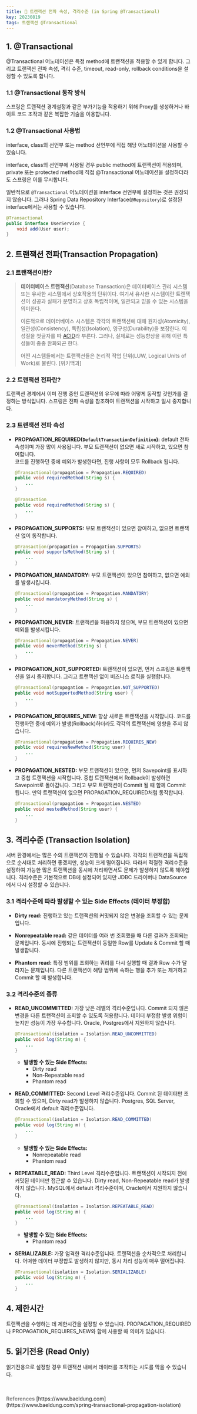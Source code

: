 ```yaml
---
title: 🍃 트랜잭션 전파 속성, 격리수준 (in Spring @Transactional)
key: 20230819
tags: 트랜잭션 @Transactional
---
```


## 1. @Transactional

@Transactional 어노테이션은 특정 method에 트랜잭션을 적용할 수 있게 합니다. 그리고 트랜잭션 전파 속성, 격리 수준, timeout, read-only, rollback conditions을 설정할 수 있도록 합니다.

### 1.1 @Transactional 동작 방식

스프링은 트랜잭션 경계설정과 같은 부가기능을 적용하기 위해 Proxy를 생성하거나 바이트 코드 조작과 같은 복잡한 기술을 이용합니다.

### 1.2 @Transactional 사용법

interface, class의 선언부 또는 method 선언부에 직접 해당 어노테이션을 사용할 수 있습니다.

interface, class의 선언부에 사용될 경우 public method에 트랜잭션이 적용되며, private 또는 protected method에 직접 @Transactional 어노테이션을 설정하더라도 스프링은 이를 무시합니다.

일반적으로 `@Transactional` 어노테이션을 interface 선언부에 설정하는 것은 권장되지 않습니다. 그러나 Spring Data Repository Interface(`@Repository`)로 설정된 interface에서는 사용할 수 있습니다.

```java
@Transactional
public interface UserService {
	void add(User user);
}
```

## 2. 트랜잭션 전파(Transaction Propagation)
### 2.1 트랜잭션이란?

> **데이터베이스 트랜잭션**(Database Transaction)은 데이터베이스 관리 시스템 또는 유사한 시스템에서 상호작용의 단위이다. 여기서 유사한 시스템이란 트랜잭션이 성공과 실패가 분명하고 상호 독립적이며, 일관되고 믿을 수 있는 시스템을 의미한다.
> 
> 
> 이론적으로 데이터베이스 시스템은 각각의 트랜잭션에 대해 원자성(Atomicity), 일관성(Consistency), 독립성(Isolation), 영구성(Durability)을 보장한다. 이 성질을 첫글자를 따 [ACID](https://ko.wikipedia.org/wiki/ACID)라 부른다. 그러나, 실제로는 성능향상을 위해 이런 특성들이 종종 완화되곤 한다.
> 
> 어떤 시스템들에서는 트랜잭션들은 논리적 작업 단위(LUW, Logical Units of Work)로 불린다. [위키백과]

### 2.2 트랜잭션 전파란?

트랜잭션 경계에서 이미 진행 중인 트랜잭션의 유무에 따라 어떻게 동작할 것인가를 결정하는 방식입니다. 스프링은 전파 속성을 참조하여 트랜잭션을 시작하고 일시 중지합니다.

### 2.3 트랜잭션 전파 속성

* **PROPAGATION_REQUIRED(`DefaultTransactionDefinition`):** default 전파 속성이며 가장 많이 사용됩니다. 부모 트랜잭션이 없으면 새로 시작하고, 있으면 참여합니다.   
코드를 진행하던 중에 예외가 발생한다면, 진행 사항이 모두 Rollback 됩니다.
    
    ```java
    @Transactional(propagation = Propagation.REQUIRED)
    public void requiredMethod(String s) {
        ...
    }
    
    @Transaction
    public void requiredMethod(String s) {
        ...
    }
    ```
    
* **PROPAGATION_SUPPORTS:** 부모 트랜잭션이 있으면 참여하고, 없으면 트랜잭션 없이 동작합니다.
    
    ```java
    @Transaction(propagation = Propagation.SUPPORTS)
    public void supportsMethod(String s) {
        ...
    }
    ```
    
* **PROPAGATION_MANDATORY:** 부모 트랜잭션이 있으면 참여하고, 없으면 예외를 발생시킵니다.
    
    ```java
    @Transactional(propagation = Propagation.MANDATORY)
    public void mandatoryMethod(String s) {
        ...
    }
    ```
    
* **PROPAGATION_NEVER:** 트랜잭션을 허용하지 않으며, 부모 트랜잭션이 있으면 예외를 발생시킵니다.
    
    ```java
    @Transactional(propagation = Propagation.NEVER)
    public void neverMethod(String s) {
        ...
    }
    ```
    
* **PROPAGATION_NOT_SUPPORTED:** 트랜잭션이 있으면, 먼저 스프링은 트랜잭션을 일시 중지합니다. 그리고 트랜잭션 없이 비즈니스 로직을 실행합니다.
    
    ```java
    @Transactional(propagation = Propagation.NOT_SUPPORTED)
    public void notSupportedMethod(String user) { 
        ...
    }
    ```
    
* **PROPAGATION_REQUIRES_NEW:** 항상 새로운 트랜잭션을 시작합니다. 코드를 진행하던 중에 예외가 발생(Rollback)하더라도 각각의 트랜잭션에 영향을 주지 않습니다.
    
    ```java
    @Transactional(propagation = Propagation.REQUIRES_NEW)
    public void requiresNewMethod(String user) { 
        ...
    }
    ```
    
* **PROPAGATION_NESTED:** 부모 트랜잭션이 있으면, 먼저 Savepoint를 표시하고 중첩 트랜잭션을 시작합니다. 중첩 트랜잭션에서 Rollback이 발생하면 Savepoint로 돌아갑니다. 그리고 부모 트랜잭션이 Commit 될 때 함께 Commit 됩니다. 만약 트랜잭션이 없으면 PROPAGATION_REQUIRED처럼 동작합니다.
    
    ```java
    @Transactional(propagation = Propagation.NESTED)
    public void nestedMethod(String user) { 
        ...
    }
    ```
    

## 3. 격리수준 (Transaction Isolation)

서버 환경에서는 많은 수의 트랜잭션이 진행될 수 있습니다. 각각의 트랜잭션을 독립적으로 순서대로 처리하면 좋겠지만, 성능이 크게 떨어집니다. 따라서 적절한 격리수준을 설정하여 가능한 많은 트랜잭션을 동시에 처리하면서도 문제가 발생하지 않도록 해야합니다. 격리수준은 기본적으로 DB에 설정되어 있지만 JDBC 드라이버나 DataSource에서 다시 설정할 수 있습니다.

### 3.1 격리수준에 따라 발생할 수 있는 Side Effects (데이터 부정합)

* **Dirty read:** 진행하고 있는 트랜잭션의 커밋되지 않은 변경을 조회할 수 있는 문제입니다.

* **Nonrepeatable read:** 같은 데이터를 여러 번 조회했을 때 다른 결과가 조회되는 문제입니다. 동시에 진행되는 트랜잭션이 동일한 Row를 Update & Commit 할 때 발생합니다.

* **Phantom read:** 특정 범위를 조회하는 쿼리를 다시 실행할 때 결과 Row 수가 달라지는 문제입니다. 다른 트랜잭션이 해당 범위에 속하는 행을 추가 또는 제거하고 Commit 할 때 발생합니다.

### 3.2 격리수준의 종류

* **READ_UNCOMMITTED:** 가장 낮은 레벨의 격리수준입니다. Commit 되지 않은 변경을 다른 트랜잭션이 조회할 수 있도록 허용합니다. 데이터 부정합 발생 위험이 높지만 성능이 가장 우수합니다. Oracle, Postgres에서 지원하지 않습니다.
    
    ```java
    @Transactional(isolation = Isolation.READ_UNCOMMITTED)
    public void log(String m) {
        ...
    }
    ```
    
    - **발생할 수 있는 Side Effects:**
        + Dirty read
        + Non-Repeatable read
        + Phantom read

* **READ_COMMITTED:** Second Level 격리수준입니다. Commit 된 데이터만 조회할 수 있으며, Dirty read가 발생하지 않습니다. Postgres, SQL Server, Oracle에서 default 격리수준입니다.
    
    ```java
    @Transactional(isolation = Isolation.READ_COMMITTED)
    public void log(String m) {
        ...
    }
    ```
    
    - **발생할 수 있는 Side Effects:**
        + Nonrepeatable read
        + Phantom read

* **REPEATABLE_READ:** Third Level 격리수준입니다. 트랜잭션이 시작되지 전에 커밋된 데이터만 접근할 수 있습니다. Dirty read, Non-Repeatable read가 발생하지 않습니다. MySQL에서 default 격리수준이며, Oracle에서 지원하지 않습니다.
    
    ```java
    @Transactional(isolation = Isolation.REPEATABLE_READ)
    public void log(String m) {
        ...
    }
    ```
    
    - **발생할 수 있는 Side Effects:**
        + Phantom read

* **SERIALIZABLE:** 가장 엄격한 격리수준입니다. 트랜잭션을 순차적으로 처리합니다. 어떠한 데이터 부정합도 발생하지 않지만, 동시 처리 성능이 매우 떨어집니다.
    
    ```java
    @Transactional(isolation = Isolation.SERIALIZABLE)
    public void log(String m) {
        ...
    }
    ```

## 4. 제한시간

트랜잭션을 수행하는 데 제한시간을 설정할 수 있습니다. PROPAGATION_REQUIRED나 PROPAGATION_REQUIRES_NEW와 함께 사용할 때 의미가 있습니다.

## 5. 읽기전용 (Read Only)

읽기전용으로 설정할 경우 트랜잭션 내에서 데이터를 조작하는 시도를 막을 수 있습니다.

<br>
<br>
<span style="color: grey; font-weight: 700;">References</span>   
[https://www.baeldung.com](https://www.baeldung.com/spring-transactional-propagation-isolation)